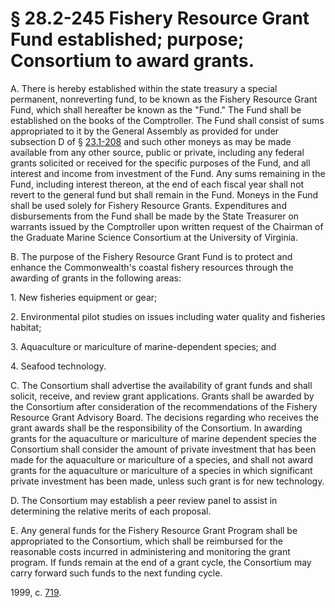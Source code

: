 # § 28.2-245 Fishery Resource Grant Fund established; purpose; Consortium to award grants.

<p>A. There is hereby established within the state treasury a special permanent, nonreverting fund, to be known as the Fishery Resource Grant Fund, which shall hereafter be known as the "Fund." The Fund shall be established on the books of the Comptroller. The Fund shall consist of sums appropriated to it by the General Assembly as provided for under subsection D of § <a href='http://law.lis.virginia.gov/vacode/23.1-208/'>23.1-208</a> and such other moneys as may be made available from any other source, public or private, including any federal grants solicited or received for the specific purposes of the Fund, and all interest and income from investment of the Fund. Any sums remaining in the Fund, including interest thereon, at the end of each fiscal year shall not revert to the general fund but shall remain in the Fund. Moneys in the Fund shall be used solely for Fishery Resource Grants. Expenditures and disbursements from the Fund shall be made by the State Treasurer on warrants issued by the Comptroller upon written request of the Chairman of the Graduate Marine Science Consortium at the University of Virginia.</p><p>B. The purpose of the Fishery Resource Grant Fund is to protect and enhance the Commonwealth's coastal fishery resources through the awarding of grants in the following areas:</p><p>1. New fisheries equipment or gear;</p><p>2. Environmental pilot studies on issues including water quality and fisheries habitat;</p><p>3. Aquaculture or mariculture of marine-dependent species; and</p><p>4. Seafood technology.</p><p>C. The Consortium shall advertise the availability of grant funds and shall solicit, receive, and review grant applications. Grants shall be awarded by the Consortium after consideration of the recommendations of the Fishery Resource Grant Advisory Board. The decisions regarding who receives the grant awards shall be the responsibility of the Consortium. In awarding grants for the aquaculture or mariculture of marine dependent species the Consortium shall consider the amount of private investment that has been made for the aquaculture or mariculture of a species, and shall not award grants for the aquaculture or mariculture of a species in which significant private investment has been made, unless such grant is for new technology.</p><p>D. The Consortium may establish a peer review panel to assist in determining the relative merits of each proposal.</p><p>E. Any general funds for the Fishery Resource Grant Program shall be appropriated to the Consortium, which shall be reimbursed for the reasonable costs incurred in administering and monitoring the grant program. If funds remain at the end of a grant cycle, the Consortium may carry forward such funds to the next funding cycle.</p><p>1999, c. <a href='http://lis.virginia.gov/cgi-bin/legp604.exe?991+ful+CHAP0719'>719</a>.</p>